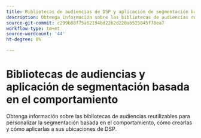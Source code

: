 ```yaml
---
title: Bibliotecas de audiencias de DSP y aplicación de segmentación basada en el comportamiento
description: Obtenga información sobre las bibliotecas de audiencias reutilizables para personalizar la segmentación basada en el comportamiento.
source-git-commit: c299b88f75a62194bd22b2d220ab525045f78ea7
workflow-type: tm+mt
source-wordcount: '44'
ht-degree: 0%

---
```


# Bibliotecas de audiencias y aplicación de segmentación basada en el comportamiento

Obtenga información sobre las bibliotecas de audiencias reutilizables para personalizar la segmentación basada en el comportamiento, cómo crearlas y cómo aplicarlas a sus ubicaciones de DSP.

<!--
>[!VIDEO]()
-->
